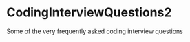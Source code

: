 CodingInterviewQuestions2
=========================

Some of the very frequently asked coding interview questions
